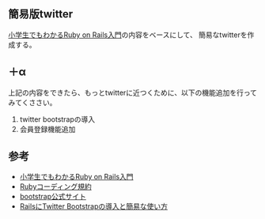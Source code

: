 ## 簡易版twitter
[小学生でもわかるRuby on Rails入門](http://openbook4.me/projects/92)の内容をベースにして、
簡易なtwitterを作成する。


## ＋α
上記の内容をできたら、もっとtwitterに近つくために、以下の機能追加を行ってみてくささい。

1. twitter bootstrapの導入
2. 会員登録機能追加

## 参考
  - [小学生でもわかるRuby on Rails入門](http://openbook4.me/projects/92)
  - [Rubyコーディング規約](http://shugo.net/ruby-codeconv/codeconv.html)
  - [bootstrap公式サイト](http://getbootstrap.com/)
  - [RailsにTwitter Bootstrapの導入と簡易な使い方](http://ruby-rails.hatenadiary.com/entry/20140801/1406818800)
